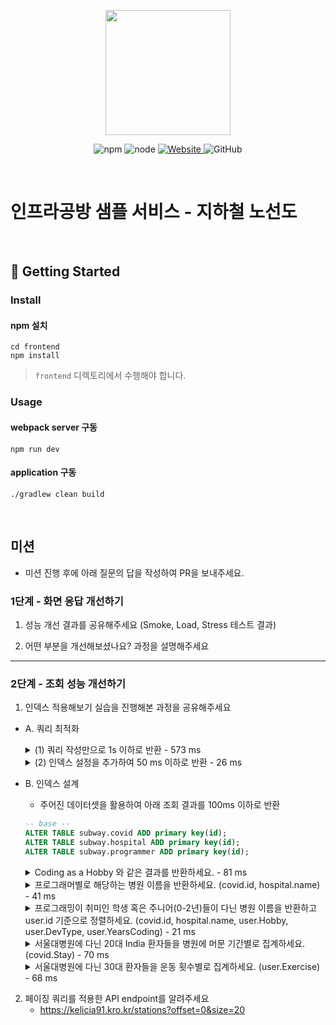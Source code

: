 <p align="center">
    <img width="200px;" src="https://raw.githubusercontent.com/woowacourse/atdd-subway-admin-frontend/master/images/main_logo.png"/>
</p>
<p align="center">
  <img alt="npm" src="https://img.shields.io/badge/npm-%3E%3D%205.5.0-blue">
  <img alt="node" src="https://img.shields.io/badge/node-%3E%3D%209.3.0-blue">
  <a href="https://edu.nextstep.camp/c/R89PYi5H" alt="nextstep atdd">
    <img alt="Website" src="https://img.shields.io/website?url=https%3A%2F%2Fedu.nextstep.camp%2Fc%2FR89PYi5H">
  </a>
  <img alt="GitHub" src="https://img.shields.io/github/license/next-step/atdd-subway-service">
</p>

<br>

# 인프라공방 샘플 서비스 - 지하철 노선도

<br>

## 🚀 Getting Started

### Install
#### npm 설치
```
cd frontend
npm install
```
> `frontend` 디렉토리에서 수행해야 합니다.

### Usage
#### webpack server 구동
```
npm run dev
```
#### application 구동
```
./gradlew clean build
```
<br>

## 미션

* 미션 진행 후에 아래 질문의 답을 작성하여 PR을 보내주세요.

### 1단계 - 화면 응답 개선하기
1. 성능 개선 결과를 공유해주세요 (Smoke, Load, Stress 테스트 결과)

2. 어떤 부분을 개선해보셨나요? 과정을 설명해주세요

---

### 2단계 - 조회 성능 개선하기
1. 인덱스 적용해보기 실습을 진행해본 과정을 공유해주세요
- A. 쿼리 최적화
  <details>
    <summary>(1) 쿼리 작성만으로 1s 이하로 반환 - 573 ms</summary>
    <div>
  
      ```sql
      SELECT 연봉상위5위.*, 사원출입기록.입출입시간, 사원출입기록.지역, 사원출입기록.입출입구분
      FROM (
          SELECT 사원.사원번호, 사원.이름, 급여.연봉, 직급.직급명
          FROM tuning.부서 AS 부서,
              tuning.부서관리자 AS 부서관리자,
              tuning.사원 AS 사원,
              tuning.직급 AS 직급,
              tuning.급여 AS 급여
          WHERE upper(부서.비고)='ACTIVE'
              AND 부서.부서번호=부서관리자.부서번호
              AND now() <= 부서관리자.종료일자
              AND 부서관리자.사원번호=사원.사원번호
              AND 사원.사원번호=직급.사원번호    
              AND now() <= 직급.종료일자
              AND 사원.사원번호=급여.사원번호
              AND now() <= 급여.종료일자
              ORDER BY 급여.연봉 DESC
              LIMIT 5
      ) AS 연봉상위5위, tuning.사원출입기록 AS 사원출입기록
      WHERE 연봉상위5위.사원번호=사원출입기록.사원번호
      AND 사원출입기록.입출입구분='O';
      ```

    </div>
  </details>

  <details>
    <summary>(2) 인덱스 설정을 추가하여 50 ms 이하로 반환 - 26 ms</summary>
    <div>

      ```sql
      CREATE INDEX I_종료일자 ON tuning.부서관리자 (종료일자);
      CREATE INDEX I_종료일자 ON tuning.직급 (종료일자);
      CREATE INDEX I_종료일자 ON tuning.급여 (종료일자);
      CREATE INDEX I_입출입구분 ON tuning.사원출입기록 (입출입구분);
      CREATE INDEX I_사원번호 ON tuning.사원출입기록 (사원번호);
      ```

    </div>
  </details>
  
- B. 인덱스 설계
  - 주어진 데이터셋을 활용하여 아래 조회 결과를 100ms 이하로 반환
  ```sql
  -- base --
  ALTER TABLE subway.covid ADD primary key(id);
  ALTER TABLE subway.hospital ADD primary key(id);
  ALTER TABLE subway.programmer ADD primary key(id);
  ```

  <details>
    <summary>Coding as a Hobby 와 같은 결과를 반환하세요. - 81 ms</summary>
    <div>
  
      ```sql
      CREATE INDEX I_hobby ON subway.programmer (hobby);

      SELECT hobby,
        round(100 * count(*) / (SELECT count(*) FROM subway.programmer), 1)
      FROM subway.programmer
      GROUP BY hobby;
      ```
  
    </div>
  </details>
  <details>
    <summary>프로그래머별로 해당하는 병원 이름을 반환하세요. (covid.id, hospital.name) - 41 ms</summary>
    <div>

      ```sql
      CREATE INDEX I_programmer_id ON subway.covid (programmer_id);
      CREATE INDEX I_hospital_id ON subway.covid (hospital_id);

      SELECT programmer.id, covid.id, hospital.name
      FROM subway.hospital
        INNER JOIN subway.covid ON hospital.id=covid.hospital_id
        INNER JOIN subway.programmer ON covid.programmer_id=programmer.id;
      ```
  
    </div>
  </details>
  <details>
    <summary>프로그래밍이 취미인 학생 혹은 주니어(0-2년)들이 다닌 병원 이름을 반환하고 user.id 기준으로 정렬하세요. (covid.id, hospital.name, user.Hobby, user.DevType, user.YearsCoding) - 21 ms</summary>
    <div>

      ```sql
      CREATE INDEX I_years_coding ON subway.programmer (years_coding);

      SELECT covid.id, hospital.name, programmer.hobby, programmer.dev_type, programmer.years_coding
      FROM subway.programmer
          INNER JOIN subway.covid ON programmer.id=covid.programmer_id
          INNER JOIN subway.hospital ON covid.hospital_id=hospital.id
      WHERE hobby='yes' AND (student LIKE 'yes%' OR years_coding='0-2 years')
      ORDER BY programmer.id;
      ```

    </div>
  </details>
  <details>
    <summary>서울대병원에 다닌 20대 India 환자들을 병원에 머문 기간별로 집계하세요. (covid.Stay) - 70 ms</summary>
    <div>

      ```sql
      ALTER TABLE subway.hospital MODIFY name varchar(255);
      CREATE UNIQUE INDEX UI_name ON subway.hospital (name);
      CREATE INDEX I_country ON subway.programmer (country);
      CREATE INDEX I_member_id ON subway.covid (member_id);
      CREATE INDEX I_member_age ON subway.member (age);

      SELECT covid.stay, count(*)
      FROM (SELECT id FROM subway.programmer WHERE country='india') AS indian
          INNER JOIN subway.covid
              ON indian.id=covid.programmer_id
          INNER JOIN (SELECT id FROM subway.hospital WHERE name='서울대병원') AS seoul
              ON covid.hospital_id=seoul.id
          INNER JOIN (SELECT id FROM subway.member WHERE age BETWEEN 20 AND 29) AS member
              ON covid.member_id=member.id
      GROUP BY covid.stay;
      ```

    </div>
  </details>
  <details>
    <summary>서울대병원에 다닌 30대 환자들을 운동 횟수별로 집계하세요. (user.Exercise) - 68 ms</summary>
    <div>

      ```sql
      SELECT programmer.exercise, count(*)
      FROM subway.programmer
          INNER JOIN subway.covid
              ON programmer.id=covid.programmer_id
          INNER JOIN (SELECT id FROM subway.hospital WHERE NAME='서울대병원') AS seoul
              ON covid.hospital_id=seoul.id
          INNER JOIN (SELECT id FROM subway.member WHERE age BETWEEN 30 AND 39) AS member
              ON covid.member_id=member.id
      GROUP BY programmer.exercise;
      ```

    </div>
  </details>

2. 페이징 쿼리를 적용한 API endpoint를 알려주세요
   - https://kelicia91.kro.kr/stations?offset=0&size=20
